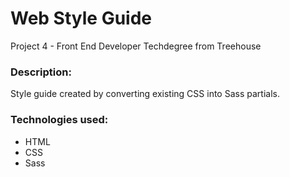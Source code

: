# Web Style Guide
Project 4 - Front End Developer Techdegree from Treehouse


### Description:
Style guide created by converting existing CSS into Sass partials.


### Technologies used:
- HTML
- CSS
- Sass

